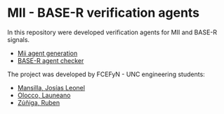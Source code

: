 # MII - BASE-R verification agents

In this repository were developed verification agents for MII and BASE-R signals.
- [Mii agent generation](https://github.com/w3rqil/signalGenerator/tree/MII_gen)
- [BASE-R agent checker](https://github.com/w3rqil/signalGenerator/tree/BASE-R_check)

The project was developed by FCEFyN - UNC engineering students:


- [Mansilla, Josías Leonel](https://github.com/w3rqil)
- [Olocco, Launeano](https://github.com/LaureanoOlocco)
- [Zúñiga, Ruben](https://github.com/Ruben-Zuniga)
